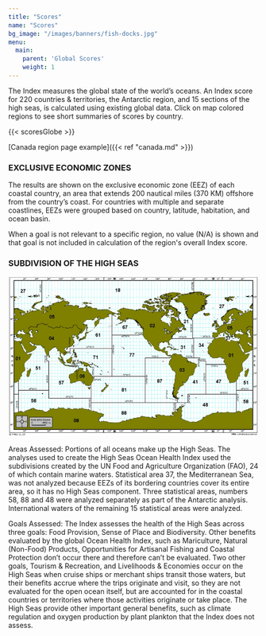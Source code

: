 ```yaml
---
title: "Scores"
name: "Scores"
bg_image: "/images/banners/fish-docks.jpg"
menu:
  main:
    parent: 'Global Scores'
    weight: 1
---
```

The Index measures the global state of the world’s oceans. An Index score for 220 countries & territories, the Antarctic region, and 15 sections of the high seas, is calculated using existing global data. Click on map colored regions to see short summaries of scores by country.

{{< scoresGlobe >}}


[Canada region page example]({{< ref "canada.md" >}})

### EXCLUSIVE ECONOMIC ZONES
The results are shown on the exclusive economic zone (EEZ) of each coastal country, an area that extends 200 nautical miles (370 KM) offshore from the country’s coast. For countries with multiple and separate coastlines, EEZs were grouped based on country, latitude, habitation, and ocean basin.

When a goal is not relevant to a specific region, no value (N/A) is shown and that goal is not included in calculation of the region's overall Index score.

### SUBDIVISION OF THE HIGH SEAS

![Wrigley](/images/infographs/high-seas.jpeg)

Areas Assessed: Portions of all oceans make up the High Seas. The analyses used to create the High Seas Ocean Health Index used the subdivisions created by the UN Food and Agriculture Organization (FAO), 24 of which contain marine waters. Statistical area 37, the Mediterranean Sea, was not analyzed because EEZs of its bordering countries cover its entire area, so it has no High Seas component. Three statistical areas, numbers 58, 88 and 48 were analyzed separately as part of the Antarctic analysis. International waters of the remaining 15 statistical areas were analyzed.

Goals Assessed: The Index assesses the health of the High Seas across three goals: Food Provision, Sense of Place and Biodiversity. Other benefits evaluated by the global Ocean Health Index, such as Mariculture, Natural (Non-Food) Products, Opportunities for Artisanal Fishing and Coastal Protection don’t occur there and therefore can’t be evaluated. Two other goals, Tourism & Recreation, and Livelihoods & Economies occur on the High Seas when cruise ships or merchant ships transit those waters, but their benefits accrue where the trips originate and visit, so they are not evaluated for the open ocean itself, but are accounted for in the coastal countries or territories where those activities originate or take place. The High Seas provide other important general benefits, such as climate regulation and oxygen production by plant plankton that the Index does not assess.